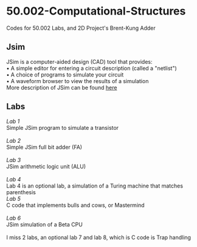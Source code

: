 # 50.002-Computational-Structures
Codes for 50.002 Labs, and 2D Project's Brent-Kung Adder

## Jsim
JSim is a computer-aided design (CAD) tool that provides:\
• A simple editor for entering a circuit description (called a "netlist")\
• A choice of programs to simulate your circuit\
• A waveform browser to view the results of a simulation\
More description of JSim can be found [here](https://ocw.mit.edu/courses/electrical-engineering-and-computer-science/6-004-computation-structures-spring-2009/labs/MIT6_004s09_lab_tool_jsim.pdf)
## Labs
_Lab 1_\
Simple JSim program to simulate a transistor\
\
_Lab 2_\
Simple JSim full bit adder (FA)\
\
_Lab 3_\
JSim arithmetic logic unit (ALU)\
\
_Lab 4_\
Lab 4 is an optional lab, a simulation of a Turing machine that matches parenthesis
\
_Lab 5_\
C code that implements bulls and cows, or Mastermind\
\
_Lab 6_\
JSim simulation of a Beta CPU\
\
I miss 2 labs, an optional lab 7 and lab 8, which is C code is Trap handling
